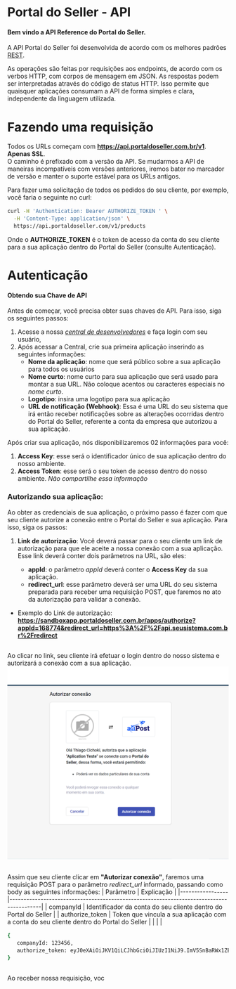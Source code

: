 # Portal do Seller - API

#### Bem vindo a API Reference do Portal do Seller.

A API Portal do Seller foi desenvolvida de acordo com os melhores padrões [REST](https://en.wikipedia.org/wiki/Representational_State_Transfer).

As operações são feitas por requisições aos endpoints, de acordo com os verbos HTTP, com corpos de mensagem em JSON. As respostas podem ser interpretadas através do código de status HTTP. Isso permite que quaisquer aplicações consumam a API de forma simples e clara, independente da linguagem utilizada.

# Fazendo uma requisição
Todos os URLs começam com **https://api.portaldoseller.com.br/v1**. **Apenas SSL**.\
O caminho é prefixado com a versão da API. Se mudarmos a API de maneiras incompatíveis com versões anteriores, iremos bater no marcador de versão e manter o suporte estável para os URLs antigos.

Para fazer uma solicitação de todos os pedidos do seu cliente, por exemplo, você faria o seguinte no curl:
```sh
curl -H 'Authentication: Bearer AUTHORIZE_TOKEN ' \
  -H 'Content-Type: application/json' \
  https://api.portaldoseller.com/v1/products
```
Onde o **AUTHORIZE_TOKEN** é o token de acesso da conta do seu cliente para a sua aplicação dentro do Portal do Seller (consulte Autenticação).

# Autenticação

#### Obtendo sua Chave de API

Antes de começar, você precisa obter suas chaves de API.
Para isso, siga os seguintes passos:

1. Acesse a nossa [_central de desenvolvedores_](https://developers.portaldoseller.com.br/) e faça login com seu usuário,
2. Após acessar a Central, crie sua primeira aplicação inserindo as seguintes informações:
   - **Nome da aplicação**: nome que será público sobre a sua aplicação para todos os usuários
   - **Nome curto**: nome curto para sua aplicação que será usado para montar a sua URL. Não coloque acentos ou caracteres especiais no _nome curto_.
   - **Logotipo**: insira uma logotipo para sua aplicação
   - **URL de notificação (Webhook)**: Essa é uma URL do seu sistema que irá então receber notificações sobre as alterações ocorridas dentro do Portal do Seller, referente a conta da empresa que autorizou a sua aplicação.

Após criar sua aplicação, nós disponibilizaremos 02 informações para você:

1. **Access Key**: esse será o identificador único de sua aplicação dentro do nosso ambiente.
2. **Access Token**: esse será o seu token de acesso dentro do nosso ambiente. _Não compartilhe essa informação_

### Autorizando sua aplicação:

Ao obter as credenciais de sua aplicação, o próximo passo é fazer com que seu cliente autorize a conexão entre o Portal do Seller e sua aplicação. Para isso, siga os passos:

1. **Link de autorização**: Você deverá passar para o seu cliente um link de autorização para que ele aceite a nossa conexão com a sua aplicação. Esse link deverá conter dois parâmetros na URL, são eles:

   - **appId**: o parâmetro _appId_ deverá conter o **Access Key** da sua aplicação.
   - **redirect_url**: esse parâmetro deverá ser uma URL do seu sistema preparada para receber uma requisição POST, que faremos no ato da autorização para validar a conexão.

* Exemplo do Link de autorização: **https://sandboxapp.portaldoseller.com.br/apps/authorize?appId=168774&redirect_url=https%3A%2F%2Fapi.seusistema.com.br%2Fredirect**
##
Ao clicar no link, seu cliente irá efetuar o login dentro do nosso sistema e autorizará a conexão com a sua aplicação.
![](/imgs/app_authorize_example.png)
##
Assim que seu cliente clicar em **"Autorizar conexão"**, faremos uma requisição POST para o parâmetro _redirect_url_ informado, passando como body as seguintes informações:
| Parâmetro       | Explicação                                                                              |
|-----------------|-----------------------------------------------------------------------------------------|
| companyId       | Identificador da conta do seu cliente dentro do Portal do Seller                        |
| authorize_token | Token que vincula a sua aplicação com a conta do seu cliente dentro do Portal do Seller |
|                 |                                                                                         |
```sh
{
   companyId: 123456,
   authorize_token: eyJ0eXAiOiJKV1QiLCJhbGciOiJIUzI1NiJ9.ImV5SnBaRWx1ZEdWbmNtRjBiM0lpT2pVc0ltR
}
```
##
Ao receber nossa requisição, voc
